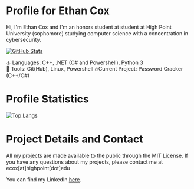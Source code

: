 # Profile for Ethan Cox
Hi, I'm Ethan Cox and I'm an honors student at student at High Point University (sophomore) studying computer science with a concentration in cybersecurity.


[![GitHub Stats](https://github-readme-stats.vercel.app/api?username=EthanC2&count_private=true&show_icons=true&theme=radical&hide_rank=false)](https://github.com/anuraghazra/github-readme-stats) <br />

⚓ Languages: C++, .NET (C# and Powershell), Python 3 <br />
🧰 Tools: Git(Hub), Linux, Powershell
🔥Current Project: Password Cracker (C++/C#)


# Profile Statistics 
<!-- 
| GitHub Stats | Top Languages |
| ------------ | ------------- | 
| [![GitHub Stats](https://github-readme-stats.vercel.app/api?username=EthanC2&count_private=true&show_icons=true&theme=radical&hide_rank=false)](https://github.com/anuraghazra/github-readme-stats) | [![Top Langs](https://github-readme-stats.vercel.app/api/top-langs/?username=EthanC2)](https://github.com/anuraghazra/github-readme-stats) |
-->

[![Top Langs](https://github-readme-stats.vercel.app/api/top-langs/?username=EthanC2)](https://github.com/anuraghazra/github-readme-stats)

# Project Details and Contact
All my projects are made available to the public through the MIT License. 
If you have any questions about my projects, please contact me at ecox\[at\]highpoint\[dot\]edu

You can find my LinkedIn [here](https://www.linkedin.com/in/ethan-cox-3b78511b6/). <br />
